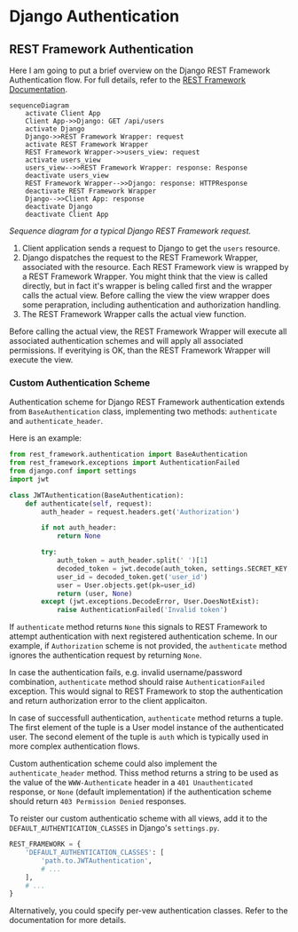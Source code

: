 # Django Authentication

## REST Framework Authentication

Here I am going to put a brief overview on the Django REST Framework Authentication flow. For full details, refer to the [REST Framework Documentation](https://www.django-rest-framework.org/api-guide/authentication/).

```mermaid
sequenceDiagram
    activate Client App
    Client App->>Django: GET /api/users
    activate Django
    Django->>REST Framework Wrapper: request
    activate REST Framework Wrapper
    REST Framework Wrapper->>users_view: request
    activate users_view
    users_view-->>REST Framework Wrapper: response: Response
    deactivate users_view
    REST Framework Wrapper-->>Django: response: HTTPResponse
    deactivate REST Framework Wrapper
    Django-->>Client App: response
    deactivate Django
    deactivate Client App
```

_Sequence diagram for a typical Django REST Framework request._

1. Client application sends a request to Django to get the `users` resource. 
2. Django dispatches the request to the REST Framework Wrapper, associated with the resource. Each REST Framework view is wrapped by a REST Framework Wrapper. You might think that the view is called directly, but in fact it's wrapper is beling called first and the wrapper calls the actual view. Before calling the view the view wrapper does some perapration, including authentication and authorization handling.
3. The REST Framework Wrapper calls the actual view function.

Before calling the actual view, the REST Framework Wrapper will execute all associated authentication schemes and will apply all associated permissions. If everitying is OK, than the REST Framework Wrapper will execute the view. 

### Custom Authentication Scheme

Authentication scheme for Django REST Framework authentication extends from `BaseAuthentication` class, implementing two methods: `authenticate` and `authenticate_header`.

Here is an example:

```python
from rest_framework.authentication import BaseAuthentication
from rest_framework.exceptions import AuthenticationFailed
from django.conf import settings
import jwt

class JWTAuthentication(BaseAuthentication):
    def authenticate(self, request):
        auth_header = request.headers.get('Authorization')

        if not auth_header:
            return None

        try:
            auth_token = auth_header.split(' ')[1]
            decoded_token = jwt.decode(auth_token, settings.SECRET_KEY, algorithms=['HS256'])
            user_id = decoded_token.get('user_id')
            user = User.objects.get(pk=user_id)
            return (user, None)
        except (jwt.exceptions.DecodeError, User.DoesNotExist):
            raise AuthenticationFailed('Invalid token')
```

If `authenticate` method returns `None` this signals to REST Framework to attempt authentication with next registered authentication scheme. In our example, if `Authorization` scheme is not provided, the `authenticate` method ignores the authentication request by returning `None`.

In case the authentication fails, e.g. invalid username/password combination, `authenticate` method should raise `AuthenticationFailed` exception. This would signal to REST Framework to stop the authentication and return authorization error to the client applicaiton.

In case of successfull authentication, `authenticate` method returns a tuple. The first element of the tuple is a User model instance of the authenticated user. The second element of the tuple is `auth` which is typically used in more complex authentication flows.

Custom authentication scheme could also implement the `authenticate_header` method. Thiss method returns a string to be used as the value of the `WWW-Authenticate`
header in a `401 Unauthenticated` response, or `None` (default implementation) if the authentication scheme should return `403 Permission Denied` responses.


To reister our custom authenticatio scheme with all views, add it to the `DEFAULT_AUTHENTICATION_CLASSES` in Django's `settings.py`.

```python
REST_FRAMEWORK = {
    'DEFAULT_AUTHENTICATION_CLASSES': [
        'path.to.JWTAuthentication',
        # ...
    ],
    # ...
}
```

Alternatively, you could specify per-vew authentication classes. Refer to the documentation for more details.


